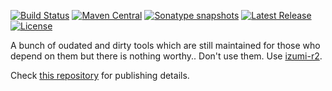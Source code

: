 [![Build Status](https://travis-ci.org/pshirshov/izumi-legacy.svg?branch=develop)](https://travis-ci.org/pshirshov/izumi-legacy)
[![Maven Central](https://img.shields.io/maven-central/v/com.github.pshirshov.izumi.legacy/izumi-legacy_2.12.svg)](http://search.maven.org/#search%7Cga%7C1%7Cg%3A%22com.github.pshirshov.izumi.legacy%22)
[![Sonatype snapshots](https://img.shields.io/nexus/s/https/oss.sonatype.org/com.github.pshirshov.izumi.legacy/izumi-legacy_2.12.svg)](https://oss.sonatype.org/content/repositories/snapshots/com/github/pshirshov/izumi/legacy/)
[![Latest Release](https://img.shields.io/github/tag/pshirshov/izumi-legacy.svg)](https://github.com/pshirshov/izumi-legacy/releases)
[![License](https://img.shields.io/github/license/pshirshov/izumi-legacy.svg)](https://github.com/pshirshov/izumi-legacy/blob/develop/LICENSE)

A bunch of oudated and dirty tools which are still maintained for those who depend on them but there is nothing worthy.. Don't use them. Use [izumi-r2](https://github.com/pshirshov/izumi-r2).

Check [this repository](https://github.com/pshirshov/izumi-r2) for publishing details.